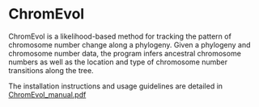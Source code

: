 # ChromEvol
ChromEvol is a likelihood-based method for tracking the pattern of chromosome
number change along a phylogeny. Given a phylogeny and chromosome number data,
the program infers ancestral chromosome numbers as well as the location and type of
chromosome number transitions along the tree.

The installation instructions and usage guidelines are detailed in 
[ChromEvol_manual.pdf](https://github.com/anatshafir1/chromevol/files/10480116/ChromEvol_manual.pdf)
